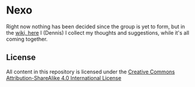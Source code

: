 Nexo
====

Right now nothing has been decided since the group is yet to form, but in the [wiki, here](https://github.com/dennisvdheijden/The-Nexo-Network/wiki/The-Nexo-Network) I (Dennis) I collect my thoughts and suggestions, while it's all coming together.

## License

All content in this repository is licensed under the [Creative Commons Attribution-ShareAlike 4.0 International License](https://github.com/enspiral/agreements/tree/master/LICENSE.md)
